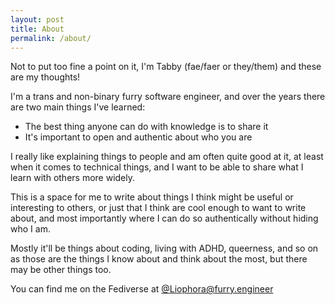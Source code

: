 ```yaml
---
layout: post
title: About
permalink: /about/
---
```


Not to put too fine a point on it, I'm Tabby (fae/faer or they/them) and these are my thoughts!

I'm a trans and non-binary furry software engineer, and over the years there are two main things I've learned:

* The best thing anyone can do with knowledge is to share it
* It's important to open and authentic about who you are

I really like explaining things to people and am often quite good at it, at least when it comes to technical things,
and I want to be able to share what I learn with others more widely.

This is a space for me to write about things I think might be useful or interesting to others, or just that I think are
cool enough to want to write about, and most importantly where I can do so authentically without hiding who I am.

Mostly it'll be things about coding, living with ADHD, queerness, and so on as those
are the things I know about and think about the most, but there may be other things too.

You can find me on the Fediverse at [@Liophora@furry.engineer](https://furry.engineer/@Liophora)
